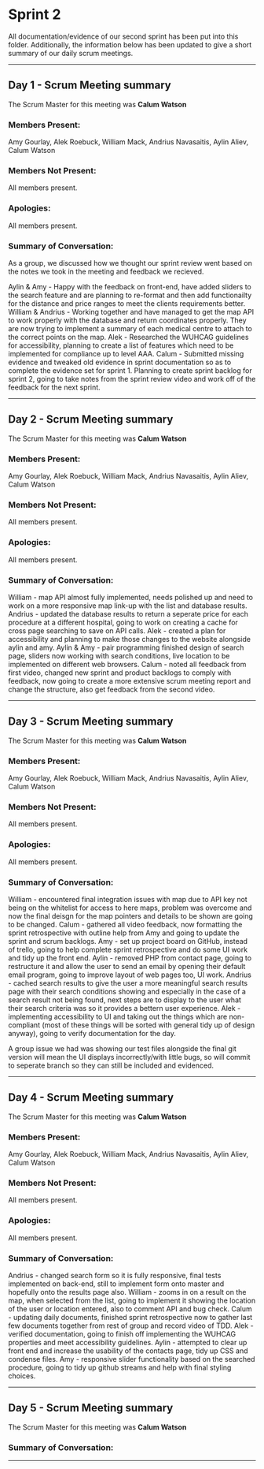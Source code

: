 # Sprint 2

All documentation/evidence of our second sprint has been put into this folder. Additionally, the information below has been updated to give a short summary of our daily scrum meetings.

---

## Day 1 - Scrum Meeting summary
The Scrum Master for this meeting was **Calum Watson**

### Members Present:
Amy Gourlay, Alek Roebuck, William Mack, Andrius Navasaitis, Aylin Aliev, Calum Watson

### Members Not Present:
All members present.

### Apologies:
All members present.

### Summary of Conversation:
As a group, we discussed how we thought our sprint review went based on the notes we took in the meeting and feedback we recieved. 

Aylin & Amy - Happy with the feedback on front-end, have added sliders to the search feature and are planning to re-format and then add functionailty for the distance and price ranges to meet the clients requirements better.
William & Andrius - Working together and have managed to get the map API to work properly with the database and return coordinates properly. They are now trying to implement a summary of each medical centre to attach to the correct points on the map.
Alek - Researched the WUHCAG guidelines for accessibility, planning to create a list of features which need to be implemented for compliance up to level AAA.
Calum - Submitted missing evidence and tweaked old evidence in sprint documentation so as to complete the evidence set for sprint 1. Planning to create sprint backlog for sprint 2, going to take notes from the sprint review video and work off of the feedback for the next sprint.

---

## Day 2 - Scrum Meeting summary
The Scrum Master for this meeting was **Calum Watson**

### Members Present:
Amy Gourlay, Alek Roebuck, William Mack, Andrius Navasaitis, Aylin Aliev, Calum Watson

### Members Not Present:
All members present.

### Apologies:
All members present.

### Summary of Conversation:
William - map API almost fully implemented, needs polished up and need to work on a more responsive map link-up with the list and database results.
Andrius - updated the database results to return a seperate price for each procedure at a different hospital, going to work on creating a cache for cross page searching to save on API calls.
Alek - created a plan for accessibility and planning to make those changes to the website alongside aylin and amy.
Aylin & Amy - pair programming finished design of search page, sliders now working with search conditions, live location to be implemented on different web browsers.
Calum - noted all feedback from first video, changed new sprint and product backlogs to comply with feedback, now going to create a more extensive scrum meeting report and change the structure, also get feedback from the second video.

---

## Day 3 - Scrum Meeting summary
The Scrum Master for this meeting was **Calum Watson**

### Members Present:
Amy Gourlay, Alek Roebuck, William Mack, Andrius Navasaitis, Aylin Aliev, Calum Watson

### Members Not Present:
All members present.

### Apologies:
All members present.

### Summary of Conversation:
William - encountered final integration issues with map due to API key not being on the whitelist for access to here maps, problem was overcome and now the final deisgn for the map pointers and details to be shown are going to be changed.
Calum - gathered all video feedback, now formatting the sprint retrospective with outline help from Amy and going to update the sprint and scrum backlogs.
Amy - set up project board on GitHub, instead of trello, going to help complete sprint retrospective and do some UI work and tidy up the front end.
Aylin - removed PHP from contact page, going to restructure it and allow the user to send an email by opening their default email program, going to improve layout of web pages too, UI work.
Andrius - cached search results to give the user a more meaningful search results page with their search conditions showing and especially in the case of a search result not being found, next steps are to display to the user what their search criteria was so it provides a bettern user experience.
Alek - implementing accessibility to UI and taking out the things which are non-compliant (most of these things will be sorted with general tidy up of design anyway), going to verify documentation for the day.

A group issue we had was showing our test files alongside the final git version will mean the UI displays incorrectly/with little bugs, so will commit to seperate branch so they can still be included and evidenced.

---

## Day 4 - Scrum Meeting summary
The Scrum Master for this meeting was **Calum Watson**

### Members Present:
Amy Gourlay, Alek Roebuck, William Mack, Andrius Navasaitis, Aylin Aliev, Calum Watson

### Members Not Present:
All members present.

### Apologies:
All members present.

### Summary of Conversation:
Andrius - changed search form so it is fully responsive, final tests implemented on back-end, still to implement form onto master and hopefully onto the results page also.
William - zooms in on a result on the map, when selected from the list, going to implement it showing the location of the user or location entered, also to comment API and bug check.
Calum - updating daily documents, finished sprint retrospective now to gather last few documents together from rest of group and record video of TDD.
Alek - verified documentation, going to finish off implementing the WUHCAG properties and meet accessibility guidelines.
Aylin - attempted to clear up front end and increase the usability of the contacts page, tidy up CSS and condense files.
Amy - responsive slider functionality based on the searched procedure, going to tidy up github streams and help with final styling choices. 

---

## Day 5 - Scrum Meeting summary
The Scrum Master for this meeting was **Calum Watson**



### Summary of Conversation:

---
